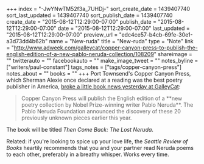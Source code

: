 +++
index = "-JwYNwTM52f3a_7UHDj-"
sort_create_date = 1439407740
sort_last_updated = 1439407740
sort_publish_date = 1439407740
create_date = "2015-08-12T12:29:00-07:00"
publish_date = "2015-08-12T12:29:00-07:00"
date = "2015-08-12T12:29:00-07:00"
last_updated = "2015-08-12T12:29:00-07:00"
preview_url = "edc4ce57-b4cb-69fe-30e1-a3d73dd4b62b"
name = "New-ruda"
title = "New-ruda"
type = "Note"
link = "http://www.adweek.com/galleycat/copper-canyon-press-to-publish-the-english-edition-of-a-new-pablo-neruda-collection/108209"
shareimage = ""
twitterauto = ""
facebookauto = ""
make_image_tweet = ""
notes_byline = ["writers/paul-constant"]
tags_notes = ["tags/copper-canyon-press"]
notes_about = ""
books = ""
+++
Port Townsend's Copper Canyon Press, which Sherman Alexie once declared at a reading was the best poetry publisher in America, [broke a little book news yesterday at GalleyCat](http://www.adweek.com/galleycat/copper-canyon-press-to-publish-the-english-edition-of-a-new-pablo-neruda-collection/108209):

<blockquote>Copper Canyon Press will publish the English edition of a **new poetry collection by Nobel Prize-winning writer Pablo Neruda**. The Pablo Neruda Foundation announced the discovery of these 20 previously unknown pieces earlier this year.</blockquote>

The book will be titled *Then Come Back: The Lost Neruda*. 

Related: if you're looking to spice up your love life, the *Seattle Review of Books* heartily recommends that you and your partner read Neruda poems to each other, preferably in a breathy whisper. Works every time.

